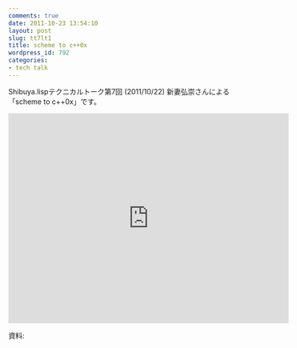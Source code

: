 ```yaml
---
comments: true
date: 2011-10-23 13:54:10
layout: post
slug: tt7lt1
title: scheme to c++0x
wordpress_id: 792
categories:
- tech talk
---
```


Shibuya.lispテクニカルトーク第7回 (2011/10/22) 新妻弘崇さんによる
「scheme to c++0x」です。

<iframe width="560" height="420" src="http://www.youtube.com/embed/KJjLxYFJtfU" frameborder="0" allowfullscreen="allowfullscreen"></iframe>

資料:

